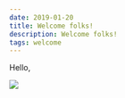 ```yaml
---
date: 2019-01-20
title: Welcome folks!
description: Welcome folks!
tags: welcome
---
```


Hello,

![](https://i.imgur.com/9tHEqdK.jpg)